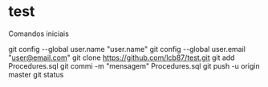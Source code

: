 # test
Comandos iniciais

git config --global user.name "user.name"
git config --global user.email "user@email.com"
git clone https://github.com/lcb87/test.git
git add Procedures.sql
git commi -m "mensagem" Procedures.sql
git push -u origin master
git status
